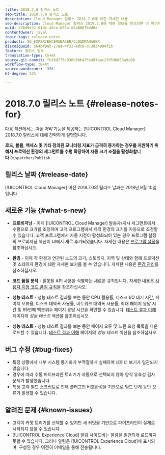 ```yaml
---
title: 2018.7.0 릴리스 노트
seo-title: 2018.7.0 릴리스 노트
description: Cloud Manager 릴리스 2018.7.0에 대한 자세한 내용
seo-description: Cloud Manager 릴리스 2019.7.0에 대한 정보를 얻으려면 이 페이지를 따르십시오.
uuid: d7b49e32-01dc-48ce-b744-e6a806fbdd8a
contentOwner: jsyal
topic-tags: release-notes
products: SG_EXPERIENCEMANAGER/CLOUDMANAGER
discoiquuid: b64bf9ab-27ed-4f33-adc8-d73d34094f1b
feature: 릴리스 정보
translation-type: tm+mt
source-git-commit: fb10d775c930b5bb475b497aac2fd59b053a9a00
workflow-type: tm+mt
source-wordcount: '356'
ht-degree: 12%

---
```



# 2018.7.0 릴리스 노트 {#release-notes-for}

다음 섹션에서는 *자동 처리* 기능을 제공하는 [!UICONTROL Cloud Manager] 2018.7.0 릴리스에 대해 간략하게 설명합니다.

**로드, 볼륨, 액세스 및 기타 정의된 모니터링 지표가 급격히 증가하는 경우를 지원하기 위해서 프로덕션 환경의 세그먼트를 수평 확장하여 자동 크기 조절을 활성화합니다.**`Dispatcher/Publish`

## 릴리스 날짜 {#release-date}

[!UICONTROL Cloud Manager] 버전 2018.7.0의 릴리스 날짜는 2018년 9월 10일입니다.

## 새로운 기능 {#what-s-new}

* **프로비저닝**  - 이제  [!UICONTROL Cloud Manager] 발송자/게시 세그먼트에서 수평으로 크기를 조정하여 고객 프로그램에서 제작 환경의 크기를 자동으로 조정할 수 있습니다. 고객 프로그램에서 자동 지정이 활성화되어 있는 경우 프로그램 설정의 프로비저닝 섹션이 UI에서 새로 추가되었습니다. 자세한 내용은 [프로그램 설정](setting-up-program.md)을 참조하십시오.

* **환경**  - 이제 각 환경과 연관된 노드의 크기, 스토리지, 지역 및 상태와 함께 프로덕션 및 스테이지 환경에 대한 자세한 보기를 볼 수 있습니다. 자세한 내용은 [환경 관리](manage-your-environment.md)를 참조하십시오.

* **코드 품질 분석**  - 잘못된 API 사용을 식별하는 새로운 규칙입니다. 자세한 내용은 [사용자 지정 코드 품질 규칙](custom-code-quality-rules.md)을 참조하십시오.

* **성능 테스트**  - 성능 테스트 결과를 보는 동안 CPU 활용률, 디스크 I/O 대기 시간, 페이지 오류율, 디스크 대역폭 사용률, 네트워크 대역폭 사용률, 최대 페이지 응답 시간 및 95번째 백분위수 페이지 응답 시간을 확인할 수 있습니다. [테스트 결과 이해](understand-your-test-results.md) 페이지의 *성능 테스트* 섹션을 참조하십시오.

* **성능 테스트**  - 성능 테스트 결과를 보는 동안 페이지 오류 및 느린 요청 목록을 다운로드할 수 있습니다. [테스트 결과 이해](understand-your-test-results.md) 페이지의 *성능 테스트* 섹션을 참조하십시오.

## 버그 수정 {#bug-fixes}

* 특정 상황에서 내부 시스템 동기화가 부적절하게 실패하여 데이터 보기가 일관되지 않습니다.
* 경우에 따라 수동 파이프라인 트리거가 자동으로 선택되지 않아 양식 유효성 검사 문제가 발생했습니다.
* 특정 고객 빌드 스크립트로 인해 플러그인 비호환성을 기반으로 빌드 단계 동안 오류가 발생할 수 있습니다.

## 알려진 문제 {#known-issues}

* 고객이 커밋 트리거를 선택할 수 있지만 새 커밋을 기반으로 파이프라인이 실제로 시작되지 않을 수 있습니다.
* [!UICONTROL Experience Cloud] 알림 사이드바는 알림을 일관되게 로드하지 못할 수 있습니다. 그러나 알림은 [!UICONTROL Experience Cloud]에 표시되며, 구성된 경우 여전히 이메일을 통해 전송됩니다.

